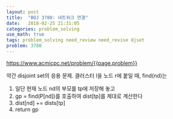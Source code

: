 ```yaml
---
layout: post
title:  "BOJ 3780: 네트워크 연결"
date:   2018-02-25 21:31:05 
categories: problem_solving
use_math: true
tags: problem_solving need_review need_revise djset
problem: 3780
---
```


<a target="_blank" href="https://www.acmicpc.net/problem/{{page.problem}}">https://www.acmicpc.net/problem/{{page.problem}}</a><br/>


약간 disjoint set의 응용 문제. 클러스터 l을 노드 r에 붙일 때, find(nd)는
1. 일단 현재 노드 nd의 부모를 tp에 저장해 놓고
2. gp = find(P[nd])를 호출하여 dist[tp]를 제대로 계산한다
3. dist[nd] += dists[tp]
4. return gp 
  
